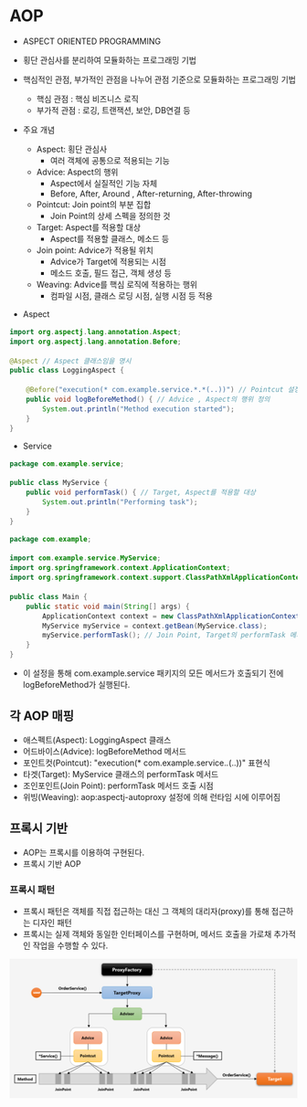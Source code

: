 # AOP

- ASPECT ORIENTED PROGRAMMING
- 횡단 관심사를 분리하여 모듈화하는 프로그래밍 기법
- 핵심적인 관점, 부가적인 관점을 나누어 관점 기준으로 모듈화하는 프로그래밍 기법
  - 핵심 관점 : 핵심 비즈니스 로직
  - 부가적 관점 : 로깅, 트랜잭션, 보안, DB연결 등

- 주요 개념
  - Aspect: 횡단 관심사
    - 여러 객체에 공통으로 적용되는 기능
  - Advice: Aspect의 행위
    - Aspect에서 실질적인 기능 자체
    - Before, After, Around , After-returning, After-throwing
  - Pointcut: Join point의 부분 집합
    - Join Point의 상세 스펙을 정의한 것
  - Target: Aspect를 적용할 대상
    - Aspect를 적용할 클래스, 메소드 등
  - Join point: Advice가 적용될 위치 
    - Advice가 Target에 적용되는 시점
    - 메소드 호출, 필드 접근, 객체 생성 등
  - Weaving: Advice를 핵심 로직에 적용하는 행위
    - 컴파일 시점, 클래스 로딩 시점, 실행 시점 등 적용

- Aspect
```java
import org.aspectj.lang.annotation.Aspect;
import org.aspectj.lang.annotation.Before;

@Aspect // Aspect 클래스임을 명시
public class LoggingAspect {
    
    @Before("execution(* com.example.service.*.*(..))") // Pointcut 설정, com.example.service 패키지의 모든 메서드 호출 전에 logBeforeMethod가 실행된다.
    public void logBeforeMethod() { // Advice , Aspect의 행위 정의
        System.out.println("Method execution started");
    }
}
```

- Service
```java
package com.example.service;

public class MyService { 
    public void performTask() { // Target, Aspect를 적용할 대상
        System.out.println("Performing task");
    }
}
```

```java
package com.example;

import com.example.service.MyService;
import org.springframework.context.ApplicationContext;
import org.springframework.context.support.ClassPathXmlApplicationContext;

public class Main {
    public static void main(String[] args) {
        ApplicationContext context = new ClassPathXmlApplicationContext("applicationContext.xml");
        MyService myService = context.getBean(MyService.class);
        myService.performTask(); // Join Point, Target의 performTask 메서드 호출 시점
    }
}
```

- 이 설정을 통해 com.example.service 패키지의 모든 메서드가 호출되기 전에 logBeforeMethod가 실행된다.

## 각 AOP 매핑
- 애스펙트(Aspect): LoggingAspect 클래스
- 어드바이스(Advice): logBeforeMethod 메서드
- 포인트컷(Pointcut): "execution(* com.example.service.*.*(..))" 표현식
- 타겟(Target): MyService 클래스의 performTask 메서드
- 조인포인트(Join Point): performTask 메서드 호출 시점
- 위빙(Weaving): aop:aspectj-autoproxy 설정에 의해 런타임 시에 이루어짐

## 프록시 기반
- AOP는 프록시를 이용하여 구현된다.
- 프록시 기반 AOP

### 프록시 패턴
  - 프록시 패턴은 객체를 직접 접근하는 대신 그 객체의 대리자(proxy)를 통해 접근하는 디자인 패턴
  - 프록시는 실제 객체와 동일한 인터페이스를 구현하며, 메서드 호출을 가로채 추가적인 작업을 수행할 수 있다.


![img.png](../../img/AOP.png)
